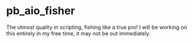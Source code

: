 pb_aio_fisher
=============
The utmost quality in scripting, fishing like a true pro!
I will be working on this entirely in my free time, it may not be out immediately.